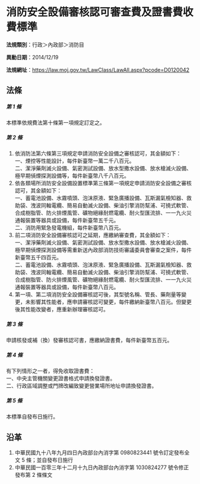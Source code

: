 # 消防安全設備審核認可審查費及證書費收費標準

**法規類別**：行政＞內政部＞消防目

**異動日期**：2014/12/19  

**法規網址**：https://law.moj.gov.tw/LawClass/LawAll.aspx?pcode=D0120042





## 法條
##### 第 1 條
本標準依規費法第十條第一項規定訂定之。

##### 第 2 條
1. 依消防法第六條第三項規定申請消防安全設備之審核認可，其金額如下：  
一、煙控等性能設計，每件新臺幣一萬二千八百元。  
二、潔淨藥劑滅火設備、氣密測試設備、放水型撒水設備、放水槍滅火設備、極早期偵煙探測設備等，每件新臺幣八千八百元。
1. 依各類場所消防安全設備設置標準第三條第一項規定申請消防安全設備之審核認可，其金額如下：  
一、蓄電池設備、水霧噴頭、泡沫原液、緊急廣播設備、瓦斯漏氣檢知器、救助袋、洩波同軸電纜、簡易自動滅火設備、柴油引擎消防幫浦、可撓式軟管、合成樹脂管、防火排煙風管、礦物絕緣耐燃電纜、耐火型匯流排、一一九火災通報裝置等器具或設備，每件新臺幣五千元。  
二、消防用緊急發電機組，每件新臺幣八百元。
1. 前二項消防安全設備審核認可之延期，應繳納審查費，其金額如下：  
一、潔淨藥劑滅火設備、氣密測試設備、放水型撒水設備、放水槍滅火設備、極早期偵煙探測設備等需重新送內政部消防技術審議委員會審查之案件，每件新臺幣五千四百元。  
二、蓄電池設備、水霧噴頭、泡沫原液、緊急廣播設備、瓦斯漏氣檢知器、救助袋、洩波同軸電纜、簡易自動滅火設備、柴油引擎消防幫浦、可撓式軟管、合成樹脂管、防火排煙風管、礦物絕緣耐燃電纜、耐火型匯流排、一一九火災通報裝置等器具或設備，每件新臺幣八百元。
1. 第一項、第二項消防安全設備審核認可後，其型號名稱、管長、藥劑量等變更，未影響其性能者，應申請審核認可變更，每件繳納新臺幣八百元。但變更後其性能改變者，應重新辦理審核認可。

##### 第 3 條
申請核發或補（換）發審核認可書，應繳納證書費，每件新臺幣五百元。

##### 第 4 條
有下列情形之一者，得免收取證書費：  
一、中央主管機關變更證書格式申請換發證書。  
二、行政區域調整或門牌改編致變更營業場所地址申請換發證書。

##### 第 5 條
本標準自發布日施行。

## 沿革
1. 中華民國九十八年九月四日內政部台內消字第 0980823441 號令訂定發布全文 5  條；並自發布日施行
1. 中華民國一百零三年十二月十九日內政部台內消字第 1030824277 號令修正發布第 2  條條文
